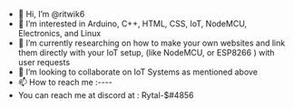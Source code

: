 - 👋 Hi, I’m @ritwik6
- 👀 I’m interested in Arduino, C++, HTML, CSS, IoT, NodeMCU, Electronics, and Linux
- 🌱 I’m currently researching on how to make your own websites and link them directly with your IoT setup, (like NodeMCU, or ESP8266 ) with user requests
- 💞️ I’m looking to collaborate on IoT Systems as mentioned above
- 📫 How to reach me :----
- You can reach me at discord at   :             Rytal-$#4856

<!---
ritwik6/ritwik6 is a ✨ special ✨ repository because its `README.md` (this file) appears on your GitHub profile.
You can click the Preview link to take a look at your changes.
--->
